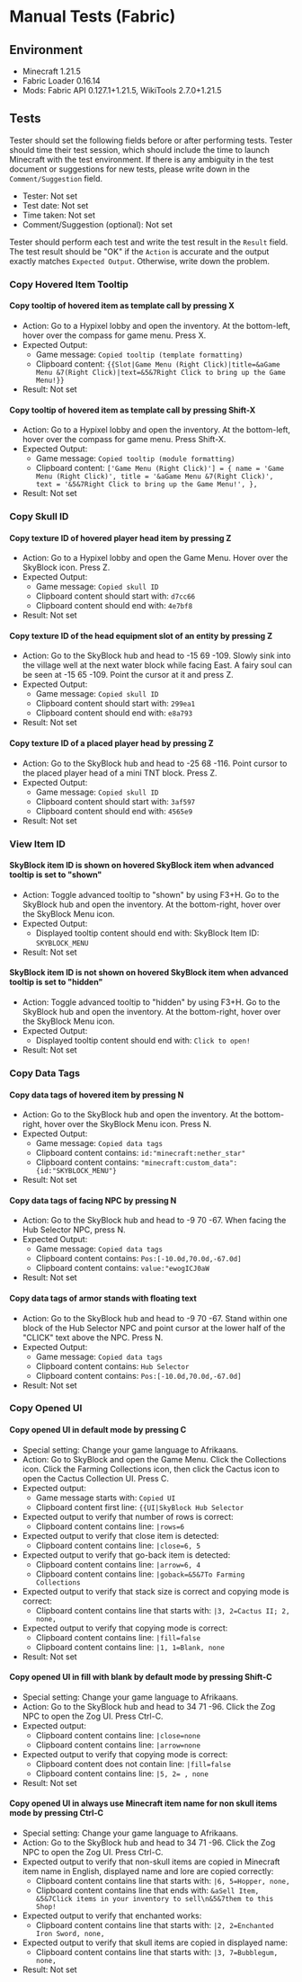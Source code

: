 # Manual Tests (Fabric)

## Environment

- Minecraft 1.21.5
- Fabric Loader 0.16.14
- Mods: Fabric API 0.127.1+1.21.5, WikiTools 2.7.0+1.21.5

## Tests

Tester should set the following fields before or after performing tests. Tester should time their test session, which should include the time to launch Minecraft with the test environment. If there is any ambiguity in the test document or suggestions for new tests, please write down in the `Comment/Suggestion` field.

- Tester: Not set
- Test date: Not set
- Time taken: Not set
- Comment/Suggestion (optional): Not set

Tester should perform each test and write the test result in the `Result` field. The test result should be "OK" if the `Action` is accurate and the output exactly matches `Expected Output`. Otherwise, write down the problem.

### Copy Hovered Item Tooltip

#### Copy tooltip of hovered item as template call by pressing X
- Action: Go to a Hypixel lobby and open the inventory. At the bottom-left, hover over the compass for game menu. Press X.
- Expected Output:
  - Game message: `Copied tooltip (template formatting)`
  - Clipboard content: `{{Slot|Game Menu (Right Click)|title=&aGame Menu &7(Right Click)|text=&5&7Right Click to bring up the Game Menu!}}`
- Result: Not set

#### Copy tooltip of hovered item as template call by pressing Shift-X
- Action: Go to a Hypixel lobby and open the inventory. At the bottom-left, hover over the compass for game menu. Press Shift-X.
- Expected Output:
  - Game message: `Copied tooltip (module formatting)`
  - Clipboard content: `['Game Menu (Right Click)'] = { name = 'Game Menu (Right Click)', title = '&aGame Menu &7(Right Click)', text = '&5&7Right Click to bring up the Game Menu!', },`
- Result: Not set

### Copy Skull ID

#### Copy texture ID of hovered player head item by pressing Z
- Action: Go to a Hypixel lobby and open the Game Menu. Hover over the SkyBlock icon. Press Z.
- Expected Output:
  - Game message: `Copied skull ID`
  - Clipboard content should start with: `d7cc66`
  - Clipboard content should end with: `4e7bf8`
- Result: Not set

#### Copy texture ID of the head equipment slot of an entity by pressing Z
- Action: Go to the SkyBlock hub and head to -15 69 -109. Slowly sink into the village well at the next water block while facing East. A fairy soul can be seen at -15 65 -109. Point the cursor at it and press Z.
- Expected Output:
  - Game message: `Copied skull ID`
  - Clipboard content should start with: `299ea1`
  - Clipboard content should end with: `e8a793`
- Result: Not set

#### Copy texture ID of a placed player head by pressing Z
- Action: Go to the SkyBlock hub and head to -25 68 -116. Point cursor to the placed player head of a mini TNT block. Press Z.
- Expected Output:
  - Game message: `Copied skull ID`
  - Clipboard content should start with: `3af597`
  - Clipboard content should end with: `4565e9`
- Result: Not set

### View Item ID

#### SkyBlock item ID is shown on hovered SkyBlock item when advanced tooltip is set to "shown"
- Action: Toggle advanced tooltip to "shown" by using F3+H. Go to the SkyBlock hub and open the inventory. At the bottom-right, hover over the SkyBlock Menu icon.
- Expected Output:
  - Displayed tooltip content should end with: SkyBlock Item ID: `SKYBLOCK_MENU`
- Result: Not set

#### SkyBlock item ID is not shown on hovered SkyBlock item when advanced tooltip is set to "hidden"
- Action: Toggle advanced tooltip to "hidden" by using F3+H. Go to the SkyBlock hub and open the inventory. At the bottom-right, hover over the SkyBlock Menu icon.
- Expected Output:
  - Displayed tooltip content should end with: `Click to open!`
- Result: Not set

### Copy Data Tags

#### Copy data tags of hovered item by pressing N
- Action: Go to the SkyBlock hub and open the inventory. At the bottom-right, hover over the SkyBlock Menu icon. Press N.
- Expected Output:
  - Game message: `Copied data tags`
  - Clipboard content contains: `id:"minecraft:nether_star"`
  - Clipboard content contains: `"minecraft:custom_data":{id:"SKYBLOCK_MENU"}`
- Result: Not set

#### Copy data tags of facing NPC by pressing N
- Action: Go to the SkyBlock hub and head to -9 70 -67. When facing the Hub Selector NPC, press N.
- Expected Output:
  - Game message: `Copied data tags`
  - Clipboard content contains: `Pos:[-10.0d,70.0d,-67.0d]`
  - Clipboard content contains: `value:"ewogICJ0aW`
- Result: Not set

#### Copy data tags of armor stands with floating text
- Action: Go to the SkyBlock hub and head to -9 70 -67. Stand within one block of the Hub Selector NPC and point cursor at the lower half of the "CLICK" text above the NPC. Press N.
- Expected Output:
  - Game message: `Copied data tags`
  - Clipboard content contains: `Hub Selector`
  - Clipboard content contains: `Pos:[-10.0d,70.0d,-67.0d]`
- Result: Not set

### Copy Opened UI

#### Copy opened UI in default mode by pressing C
- Special setting: Change your game language to Afrikaans.
- Action: Go to SkyBlock and open the Game Menu. Click the Collections icon. Click the Farming Collections icon, then click the Cactus icon to open the Cactus Collection UI. Press C.
- Expected output:
  - Game message starts with: `Copied UI`
  - Clipboard content first line: `{{UI|SkyBlock Hub Selector`
- Expected output to verify that number of rows is correct:
  - Clipboard content contains line: `|rows=6`
- Expected output to verify that close item is detected:
  - Clipboard content contains line: `|close=6, 5`
- Expected output to verify that go-back item is detected:
  - Clipboard content contains line: `|arrow=6, 4`
  - Clipboard content contains line: `|goback=&5&7To Farming Collections`
- Expected output to verify that stack size is correct and copying mode is correct:
  - Clipboard content contains line that starts with: `|3, 2=Cactus II; 2, none,`
- Expected output to verify that copying mode is correct:
  - Clipboard content contains line: `|fill=false`
  - Clipboard content contains line: `|1, 1=Blank, none`
- Result: Not set

#### Copy opened UI in fill with blank by default mode by pressing Shift-C
- Special setting: Change your game language to Afrikaans.
- Action: Go to the SkyBlock hub and head to 34 71 -96. Click the Zog NPC to open the Zog UI. Press Ctrl-C.
- Expected output:
  - Clipboard content contains line: `|close=none`
  - Clipboard content contains line: `|arrow=none`
- Expected output to verify that copying mode is correct:
  - Clipboard content does not contain line: `|fill=false`
  - Clipboard content contains line: `|5, 2= , none`
- Result: Not set

#### Copy opened UI in always use Minecraft item name for non skull items mode by pressing Ctrl-C
- Special setting: Change your game language to Afrikaans.
- Action: Go to the SkyBlock hub and head to 34 71 -96. Click the Zog NPC to open the Zog UI. Press Ctrl-C.
- Expected output to verify that non-skull items are copied in Minecraft item name in English, displayed name and lore are copied correctly:
  - Clipboard content contains line that starts with: `|6, 5=Hopper, none,`
  - Clipboard content contains line that ends with: `&aSell Item, &5&7Click items in your inventory to sell\n&5&7them to this Shop!`
- Expected output to verify that enchanted works:
  - Clipboard content contains line that starts with: `|2, 2=Enchanted Iron Sword, none,`
- Expected output to verify that skull items are copied in displayed name:
  - Clipboard content contains line that starts with: `|3, 7=Bubblegum, none,`
- Result: Not set
